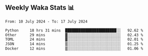 ## Weekly Waka Stats 📊
<!--START_SECTION:waka-->

```txt
From: 10 July 2024 - To: 17 July 2024

Python     18 hrs 31 mins  ███████████████████████░░   92.62 %
Other      29 mins         ▓░░░░░░░░░░░░░░░░░░░░░░░░   02.43 %
TOML       24 mins         ▓░░░░░░░░░░░░░░░░░░░░░░░░   02.01 %
JSON       14 mins         ▒░░░░░░░░░░░░░░░░░░░░░░░░   01.25 %
Docker     12 mins         ▒░░░░░░░░░░░░░░░░░░░░░░░░   01.06 %
```

<!--END_SECTION:waka-->

<!--

Here are some ideas to get you started:

- 🔭 I’m currently working on (way to add branches committed on)
- 🌱 I’m currently learning Web Frameworks and Machine Learning! (Lisp, JS (react & angular), Python, and __)
- 💬 Ask me about ...
- 📫 How to reach me: 
- 😄 Pronouns: He/Him/His
- ⚡ Fun fact: ...

that-recsys-lab
-->
